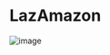 # LazAmazon

![image](https://github.com/user-attachments/assets/7dcfd21a-2716-4567-bcad-4bd0a7139f14)

